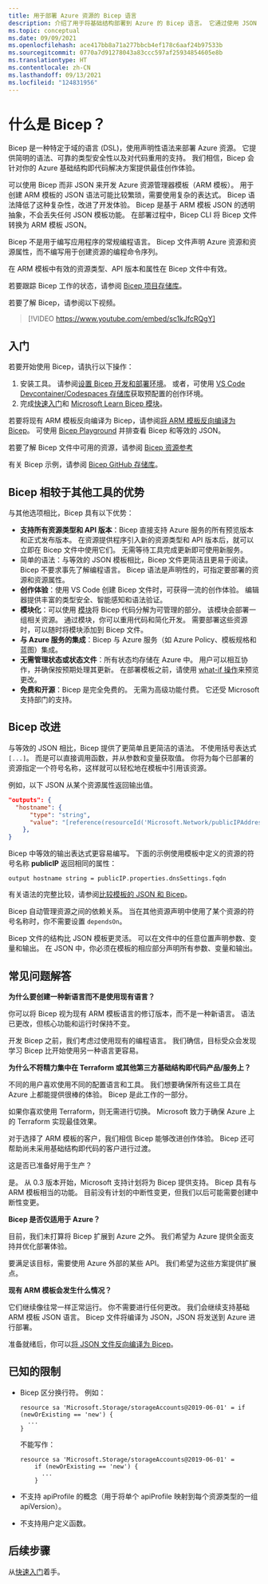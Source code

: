 ```yaml
---
title: 用于部署 Azure 资源的 Bicep 语言
description: 介绍了用于将基础结构部署到 Azure 的 Bicep 语言。 它通过使用 JSON 来开发模板，提供改进的创作体验。
ms.topic: conceptual
ms.date: 09/09/2021
ms.openlocfilehash: ace417bb8a71a277bbcb4ef178c6aaf24b97533b
ms.sourcegitcommit: 0770a7d91278043a83ccc597af25934854605e8b
ms.translationtype: HT
ms.contentlocale: zh-CN
ms.lasthandoff: 09/13/2021
ms.locfileid: "124831956"
---
```

# <a name="what-is-bicep"></a>什么是 Bicep？

Bicep 是一种特定于域的语言 (DSL)，使用声明性语法来部署 Azure 资源。 它提供简明的语法、可靠的类型安全性以及对代码重用的支持。 我们相信，Bicep 会针对你的 Azure 基础结构即代码解决方案提供最佳创作体验。

可以使用 Bicep 而非 JSON 来开发 Azure 资源管理器模板（ARM 模板）。 用于创建 ARM 模板的 JSON 语法可能比较繁琐，需要使用复杂的表达式。 Bicep 语法降低了这种复杂性，改进了开发体验。 Bicep 是基于 ARM 模板 JSON 的透明抽象，不会丢失任何 JSON 模板功能。 在部署过程中，Bicep CLI 将 Bicep 文件转换为 ARM 模板 JSON。

Bicep 不是用于编写应用程序的常规编程语言。 Bicep 文件声明 Azure 资源和资源属性，而不编写用于创建资源的编程命令序列。

在 ARM 模板中有效的资源类型、API 版本和属性在 Bicep 文件中有效。

若要跟踪 Bicep 工作的状态，请参阅 [Bicep 项目存储库](https://github.com/Azure/bicep)。

若要了解 Bicep，请参阅以下视频。

> [!VIDEO https://www.youtube.com/embed/sc1kJfcRQgY]

## <a name="get-started"></a>入门

若要开始使用 Bicep，请执行以下操作：

1. 安装工具。 请参阅[设置 Bicep 开发和部署环境](./install.md)。 或者，可使用 [VS Code Devcontainer/Codespaces 存储库](https://github.com/Azure/vscode-remote-try-bicep)获取预配置的创作环境。
2. 完成[快速入门](./quickstart-create-bicep-use-visual-studio-code.md)和 [Microsoft Learn Bicep 模块](./learn-bicep.md)。

若要将现有 ARM 模板反向编译为 Bicep，请参阅[将 ARM 模板反向编译为 Bicep](./decompile.md)。 可使用 [Bicep Playground](https://bicepdemo.z22.web.core.windows.net/) 并排查看 Bicep 和等效的 JSON。

若要了解 Bicep 文件中可用的资源，请参阅 [Bicep 资源参考](/azure/templates/)

有关 Bicep 示例，请参阅 [Bicep GitHub 存储库](https://github.com/Azure/bicep/tree/main/docs/examples)。

## <a name="benefits-of-bicep-versus-other-tools"></a>Bicep 相较于其他工具的优势

与其他选项相比，Bicep 具有以下优势：

- **支持所有资源类型和 API 版本**：Bicep 直接支持 Azure 服务的所有预览版本和正式发布版本。 在资源提供程序引入新的资源类型和 API 版本后，就可以立即在 Bicep 文件中使用它们。 无需等待工具完成更新即可使用新服务。
- 简单的语法：与等效的 JSON 模板相比，Bicep 文件更简洁且更易于阅读。 Bicep 不要求事先了解编程语言。 Bicep 语法是声明性的，可指定要部署的资源和资源属性。
- **创作体验**：使用 VS Code 创建 Bicep 文件时，可获得一流的创作体验。 编辑器提供丰富的类型安全、智能感知和语法验证。
- **模块化**：可以使用 [模块](./modules.md)将 Bicep 代码分解为可管理的部分。 该模块会部署一组相关资源。 通过模块，你可以重用代码和简化开发。 需要部署这些资源时，可以随时将模块添加到 Bicep 文件。
- **与 Azure 服务的集成**：Bicep 与 Azure 服务（如 Azure Policy、模板规格和蓝图）集成。
- **无需管理状态或状态文件**：所有状态均存储在 Azure 中。 用户可以相互协作，并确保按预期处理其更新。 在部署模板之前，请使用 [what-if 操作](./deploy-what-if.md)来预览更改。
- **免费和开源**：Bicep 是完全免费的。 无需为高级功能付费。 它还受 Microsoft 支持部门的支持。

## <a name="bicep-improvements"></a>Bicep 改进

与等效的 JSON 相比，Bicep 提供了更简单且更简洁的语法。 不使用括号表达式 `[...]`。 而是可以直接调用函数，并从参数和变量获取值。 你将为每个已部署的资源指定一个符号名称，这样就可以轻松地在模板中引用该资源。

例如，以下 JSON 从某个资源属性返回输出值。

```json
"outputs": {
  "hostname": {
      "type": "string",
      "value": "[reference(resourceId('Microsoft.Network/publicIPAddresses', variables('publicIPAddressName'))).dnsSettings.fqdn]"
    },
}
```

Bicep 中等效的输出表达式更容易编写。 下面的示例使用模板中定义的资源的符号名称 **publicIP** 返回相同的属性：

```bicep
output hostname string = publicIP.properties.dnsSettings.fqdn
```

有关语法的完整比较，请参阅[比较模板的 JSON 和 Bicep](compare-template-syntax.md)。

Bicep 自动管理资源之间的依赖关系。 当在其他资源声明中使用了某个资源的符号名称时，你不需要设置 `dependsOn`。

Bicep 文件的结构比 JSON 模板更灵活。 可以在文件中的任意位置声明参数、变量和输出。 在 JSON 中，你必须在模板的相应部分声明所有参数、变量和输出。

## <a name="faq"></a>常见问题解答

**为什么要创建一种新语言而不是使用现有语言？**

你可以将 Bicep 视为现有 ARM 模板语言的修订版本，而不是一种新语言。 语法已更改，但核心功能和运行时保持不变。

开发 Bicep 之前，我们考虑过使用现有的编程语言。 我们确信，目标受众会发现学习 Bicep 比开始使用另一种语言更容易。

**为什么不将精力集中在 Terraform 或其他第三方基础结构即代码产品/服务上？**

不同的用户喜欢使用不同的配置语言和工具。 我们想要确保所有这些工具在 Azure 上都能提供很棒的体验。 Bicep 是此工作的一部分。

如果你喜欢使用 Terraform，则无需进行切换。 Microsoft 致力于确保 Azure 上的 Terraform 实现最佳效果。

对于选择了 ARM 模板的客户，我们相信 Bicep 能够改进创作体验。 Bicep 还可帮助尚未采用基础结构即代码的客户进行过渡。

这是否已准备好用于生产？

是。 从 0.3 版本开始，Microsoft 支持计划将为 Bicep 提供支持。 Bicep 具有与 ARM 模板相当的功能。 目前没有计划的中断性变更，但我们以后可能需要创建中断性变更。

**Bicep 是否仅适用于 Azure？**

目前，我们未打算将 Bicep 扩展到 Azure 之外。 我们希望为 Azure 提供全面支持并优化部署体验。

要满足该目标，需要使用 Azure 外部的某些 API。 我们希望为这些方案提供扩展点。

**现有 ARM 模板会发生什么情况？**

它们继续像往常一样正常运行。 你不需要进行任何更改。 我们会继续支持基础 ARM 模板 JSON 语言。 Bicep 文件将编译为 JSON，JSON 将发送到 Azure 进行部署。

准备就绪后，你可以[将 JSON 文件反向编译为 Bicep](./decompile.md)。

## <a name="known-limitations"></a>已知的限制

- Bicep 区分换行符。 例如：

    ```bicep
    resource sa 'Microsoft.Storage/storageAccounts@2019-06-01' = if (newOrExisting == 'new') {
      ...
    }
    ```

    不能写作：

    ```bicep
    resource sa 'Microsoft.Storage/storageAccounts@2019-06-01' =
        if (newOrExisting == 'new') {
          ...
        }
    ```

- 不支持 apiProfile 的概念（用于将单个 apiProfile 映射到每个资源类型的一组 apiVersion）。
- 不支持用户定义函数。

## <a name="next-steps"></a>后续步骤

从[快速入门](./quickstart-create-bicep-use-visual-studio-code.md)着手。
